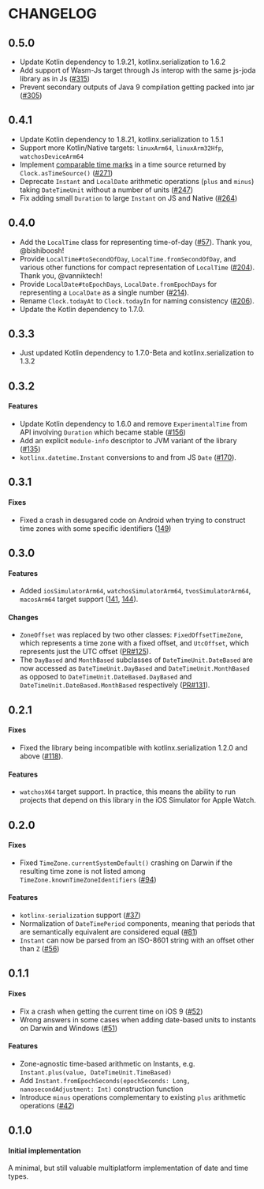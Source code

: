 # CHANGELOG

## 0.5.0

- Update Kotlin dependency to 1.9.21, kotlinx.serialization to 1.6.2
- Add support of Wasm-Js target through Js interop with the same js-joda library as in Js ([#315](https://github.com/Kotlin/kotlinx-datetime/pull/315))
- Prevent secondary outputs of Java 9 compilation getting packed into jar ([#305](https://github.com/Kotlin/kotlinx-datetime/pull/305))

## 0.4.1

- Update Kotlin dependency to 1.8.21, kotlinx.serialization to 1.5.1
- Support more Kotlin/Native targets: `linuxArm64`, `linuxArm32Hfp`, `watchosDeviceArm64`
- Implement [comparable time marks](https://kotlinlang.org/docs/time-measurement.html#measure-differences-in-time) in a time source returned by `Clock.asTimeSource()` ([#271](https://github.com/Kotlin/kotlinx-datetime/pull/271))
- Deprecate `Instant` and `LocalDate` arithmetic operations (`plus` and `minus`) taking `DateTimeUnit` without a number of units ([#247](https://github.com/Kotlin/kotlinx-datetime/pull/247))
- Fix adding small `Duration` to large `Instant` on JS and Native ([#264](https://github.com/Kotlin/kotlinx-datetime/pull/264))

## 0.4.0

- Add the `LocalTime` class for representing time-of-day ([#57](https://github.com/Kotlin/kotlinx-datetime/pull/57)). Thank you, @bishiboosh!
- Provide `LocalTime#toSecondOfDay`, `LocalTime.fromSecondOfDay`, and various other functions for compact representation of `LocalTime` ([#204](https://github.com/Kotlin/kotlinx-datetime/pull/204)). Thank you, @vanniktech!
- Provide `LocalDate#toEpochDays`, `LocalDate.fromEpochDays` for representing a `LocalDate` as a single number ([#214](https://github.com/Kotlin/kotlinx-datetime/pull/214)).
- Rename `Clock.todayAt` to `Clock.todayIn` for naming consistency ([#206](https://github.com/Kotlin/kotlinx-datetime/pull/206)).
- Update the Kotlin dependency to 1.7.0.

## 0.3.3

- Just updated Kotlin dependency to 1.7.0-Beta and kotlinx.serialization to 1.3.2

## 0.3.2

#### Features

- Update Kotlin dependency to 1.6.0 and remove `ExperimentalTime` from API involving `Duration` which became stable ([#156](https://github.com/Kotlin/kotlinx-datetime/issues/156))
- Add an explicit `module-info` descriptor to JVM variant of the library ([#135](https://github.com/Kotlin/kotlinx-datetime/pull/135))
- `kotlinx.datetime.Instant` conversions to and from JS `Date` ([#170](https://github.com/Kotlin/kotlinx-datetime/issues/170)).


## 0.3.1

#### Fixes

- Fixed a crash in desugared code on Android when trying to construct time zones with some specific identifiers ([149](https://github.com/Kotlin/kotlinx-datetime/issues/149))

## 0.3.0

#### Features

- Added `iosSimulatorArm64`, `watchosSimulatorArm64`, `tvosSimulatorArm64`, `macosArm64` target support ([141](https://github.com/Kotlin/kotlinx-datetime/issues/141), [144](https://github.com/Kotlin/kotlinx-datetime/issues/144)).

#### Changes

- `ZoneOffset` was replaced by two other classes: `FixedOffsetTimeZone`, which represents a time zone with a fixed offset, and `UtcOffset`, which represents just the UTC offset ([PR#125](https://github.com/Kotlin/kotlinx-datetime/pull/125)).
- The `DayBased` and `MonthBased` subclasses of `DateTimeUnit.DateBased` are now accessed as `DateTimeUnit.DayBased` and `DateTimeUnit.MonthBased` as opposed to `DateTimeUnit.DateBased.DayBased` and `DateTimeUnit.DateBased.MonthBased` respectively ([PR#131](https://github.com/Kotlin/kotlinx-datetime/pull/131)).

## 0.2.1

#### Fixes

- Fixed the library being incompatible with kotlinx.serialization 1.2.0 and above ([#118](https://github.com/Kotlin/kotlinx-datetime/issues/118)).

#### Features

- `watchosX64` target support. In practice, this means the ability to run projects that depend on this library in the iOS Simulator for Apple Watch.

## 0.2.0

#### Fixes

- Fixed `TimeZone.currentSystemDefault()` crashing on Darwin if the resulting time zone is not listed among `TimeZone.knownTimeZoneIdentifiers` ([#94](https://github.com/Kotlin/kotlinx-datetime/issues/94))

#### Features

- `kotlinx-serialization` support ([#37](https://github.com/Kotlin/kotlinx-datetime/issues/37))
- Normalization of `DateTimePeriod` components, meaning that periods that are semantically equivalent are considered equal ([#81](https://github.com/Kotlin/kotlinx-datetime/issues/81))
- `Instant` can now be parsed from an ISO-8601 string with an offset other than `Z` ([#56](https://github.com/Kotlin/kotlinx-datetime/issues/56))

## 0.1.1

#### Fixes
 
- Fix a crash when getting the current time on iOS 9 ([#52](https://github.com/Kotlin/kotlinx-datetime/issues/52))
- Wrong answers in some cases when adding date-based units to instants on Darwin and Windows ([#51](https://github.com/Kotlin/kotlinx-datetime/issues/51)) 

#### Features

- Zone-agnostic time-based arithmetic on Instants, e.g. `Instant.plus(value, DateTimeUnit.TimeBased)`
- Add `Instant.fromEpochSeconds(epochSeconds: Long, nanosecondAdjustment: Int)` construction function
- Introduce `minus` operations complementary to existing `plus` arithmetic operations ([#42](https://github.com/Kotlin/kotlinx-datetime/issues/42))

## 0.1.0

#### Initial implementation 

A minimal, but still valuable multiplatform implementation of date and time types.
